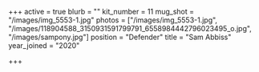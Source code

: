 +++
active = true
blurb = ""
kit_number = 11
mug_shot = "/images/img_5553-1.jpg"
photos = ["/images/img_5553-1.jpg", "/images/118904588_3150931591799791_6558984442796023495_o.jpg", "/images/sampony.jpg"]
position = "Defender"
title = "Sam Abbiss"
year_joined = "2020"

+++
